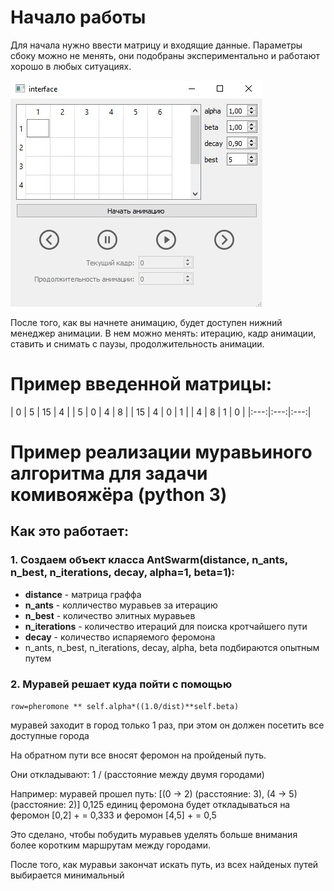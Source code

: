 # Начало работы
Для начала нужно ввести матрицу и входящие данные. Параметры сбоку можно не менять, они подобраны экспериментально и работают хорошо в любых ситуациях.

![Alt-текст](https://github.com/Hamjoshua/ant-algoritm/blob/master/source/images/readme_interface.jpg "Интерфейс программы")

После того, как вы начнете анимацию, будет доступен нижний менеджер анимации.
В нем можно менять: итерацию, кадр анимации, ставить и снимать с паузы, продолжительность анимации.

# Пример введенной матрицы: 

| 0 | 5 | 15 | 4 |
| 5 | 0 | 4 | 8 |
| 15 | 4 | 0 | 1 |
| 4 | 8 | 1 | 0 |
|:---:|:---:|:---:|

# Пример реализации муравьиного алгоритма для задачи комивояжёра (python 3)
## Как это работает:
### 1. Создаем объект класса AntSwarm(distance, n_ants, n_best, n_iterations, decay, alpha=1, beta=1):
  * **distance** - матрица граффа 
  * **n_ants** - колличество муравьев за итерацию
  * **n_best** - количество элитных муравьев
  * **n_iterations** - количество итераций для поиска кротчайшего пути
  * **decay** - количество испаряемого феромона
  * n_ants, n_best, n_iterations, decay, alpha, beta подбираются опытным путем

### 2. Муравей решает куда пойти с помощью
``row=pheromone ** self.alpha*((1.0/dist)**self.beta)``

муравей заходит в город только 1 раз, при этом он должен посетить все доступные города

На обратном пути все вносят феромон на пройденый путь.

Они откладывают: 1 / (расстояние между двумя городами)
 
Например: муравей прошел путь: [(0 -> 2) (расстояние: 3), (4 -> 5) (расстояние: 2)]
0,125 единиц феромона будет откладываться на феромон [0,2] + = 0,333 и феромон [4,5] + = 0,5

Это сделано, чтобы побудить муравьев уделять больше внимания более коротким маршрутам между городами.

После того, как муравьи закончат искать путь, из всех найденых путей выбирается минимальный

